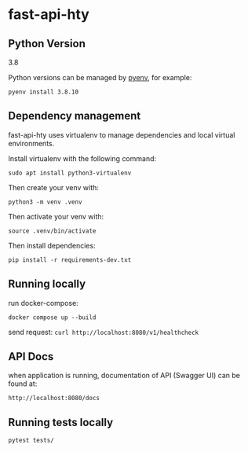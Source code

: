 # fast-api-hty

## Python Version
3.8

Python versions can be managed by [pyenv](https://github.com/pyenv/pyenv), for example:
```
pyenv install 3.8.10
```

## Dependency management

fast-api-hty uses virtualenv to manage dependencies and local virtual environments.

Install virtualenv with the following command:
```
sudo apt install python3-virtualenv
```

Then create your venv with:
```
python3 -m venv .venv
```

Then activate your venv with:
```
source .venv/bin/activate
```

Then install dependencies:
```
pip install -r requirements-dev.txt
```

## Running locally
run docker-compose:

`docker compose up --build`

send request:
`curl http://localhost:8080/v1/healthcheck`

## API Docs
when application is running, documentation of API (Swagger UI) can be found at:

`http://localhost:8080/docs`

## Running tests locally

`pytest tests/`
